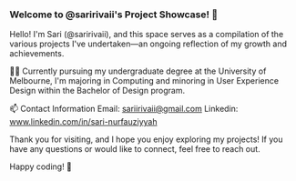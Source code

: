 ### Welcome to @saririvaii's Project Showcase! 👋
Hello! I'm Sari (@saririvaii), and this space serves as a compilation of the various projects I've undertaken—an ongoing reflection of my growth and achievements. 

👩‍🎓 Currently pursuing my undergraduate degree at the University of Melbourne, I'm majoring in Computing and minoring in User Experience Design within the Bachelor of Design program.

📫 Contact Information
Email: sariirivaii@gmail.com
Linkedin: www.linkedin.com/in/sari-nurfauziyyah

Thank you for visiting, and I hope you enjoy exploring my projects! If you have any questions or would like to connect, feel free to reach out.

Happy coding! 🚀
<!--
**saririvaii/saririvaii** is a ✨ _special_ ✨ repository because its `README.md` (this file) appears on your GitHub profile.

Here are some ideas to get you started:

- 🔭 I’m currently working on ...
- 🌱 I’m currently learning ...
- 👯 I’m looking to collaborate on ...
- 🤔 I’m looking for help with ...
- 💬 Ask me about ...
- 📫 How to reach me: ...
- 😄 Pronouns: ...
- ⚡ Fun fact: ...
-->
